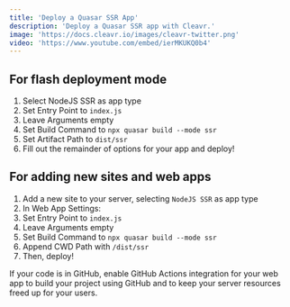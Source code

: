 ```yaml
---
title: 'Deploy a Quasar SSR App'
description: 'Deploy a Quasar SSR app with Cleavr.'
image: 'https://docs.cleavr.io/images/cleavr-twitter.png'
video: 'https://www.youtube.com/embed/ierMKUKQ0b4'
---
```


<you-tube video="ierMKUKQ0b4"></you-tube>

## For flash deployment mode
1. Select NodeJS SSR as app type
2. Set Entry Point to `index.js`
3. Leave Arguments empty
4. Set Build Command to `npx quasar build --mode ssr`
5. Set Artifact Path to `dist/ssr`
6. Fill out the remainder of options for your app and deploy!

## For adding new sites and web apps
1. Add a new site to your server, selecting `NodeJS SSR` as app type
2. In Web App Settings:
3. Set Entry Point to `index.js`
4. Leave Arguments empty
5. Set Build Command to `npx quasar build --mode ssr`
6. Append CWD Path with `/dist/ssr`
7. Then, deploy!

If your code is in GitHub, enable GitHub Actions integration for your web app to build your project using GitHub and to 
keep your server resources freed up for your users.
